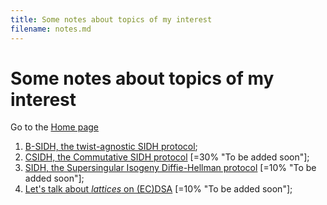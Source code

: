 ```yaml
---
title: Some notes about topics of my interest
filename: notes.md
--- 
```


# Some notes about topics of my interest

Go to the [Home page](index.md)

1. [B-SIDH, the twist-agnostic SIDH protocol](notes/bsidh.md);
1. [CSIDH, the Commutative SIDH protocol](notes.md) [=30% "To be added soon"];
1. [SIDH, the Supersingular Isogeny Diffie-Hellman protocol](notes.md) [=10% "To be added soon"];
1. [Let's talk about _lattices_ on (EC)DSA](notes.md) [=10% "To be added soon"];
<!--1. [CSIDH, the Commutative SIDH protocol](notes/csidh.md);-->

